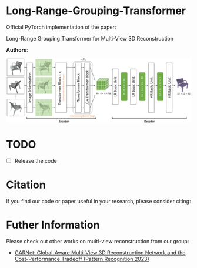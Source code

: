 # Long-Range-Grouping-Transformer
Official PyTorch implementation of the paper: 

Long-Range Grouping Transformer for Multi-View 3D Reconstruction

**Authors**: 

<img src="./imgs/LRGT-Networks.png" width="900"/>

# TODO
- [ ] Release the code

# Citation

If you find our code or paper useful in your research, please consider citing:


# Futher Information

Please check out other works on multi-view reconstruction from our group:
- [GARNet: Global-Aware Multi-View 3D Reconstruction Network and the Cost-Performance Tradeoff (Pattern Recognition 2023)](https://github.com/GaryZhu1996/GARNet)
